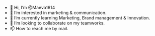 - 👋 Hi, I’m @Maeva1814
- 👀 I’m interested in marketing & communication.
- 🌱 I’m currently learning Marketing, Brand management & Innovation.
- 💞️ I’m looking to collaborate on my teamworks.
- 📫 How to reach me by mail. 

<!---
Maeva1814/Maeva1814 is a ✨ special ✨ repository because its `README.md` (this file) appears on your GitHub profile.
You can click the Preview link to take a look at your changes.
--->
